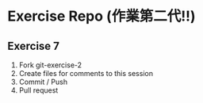 # Exercise Repo (作業第二代!!)

## Exercise 7

1. Fork git-exercise-2
2. Create files for comments to this session
3. Commit / Push
4. Pull request
